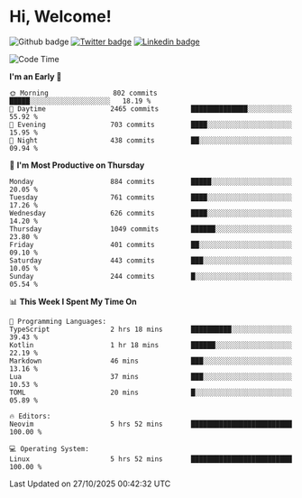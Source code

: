   # Hi, Welcome!
  ![Github badge](https://img.shields.io/github/followers/kraken-afk.svg?style=social&label=Follow&maxAge=2592000)
  [![Twitter badge](https://img.shields.io/badge/-Twitter-00acee?style=flat-square&logo=Twitter&logoColor=white)](https://twitter.com/trshppl)
  [![Linkedin badge](https://img.shields.io/badge/LinkedIn-0077B5?style=flat-square&logo=linkedin&logoColor=white)](https://www.linkedin.com/in/noveanrer)
<!--START_SECTION:waka-->
![Code Time](http://img.shields.io/badge/Code%20Time-1%2C275%20hrs%2034%20mins-blue)

**I'm an Early 🐤** 

```text
🌞 Morning                802 commits         █████░░░░░░░░░░░░░░░░░░░░   18.19 % 
🌆 Daytime                2465 commits        ██████████████░░░░░░░░░░░   55.92 % 
🌃 Evening                703 commits         ████░░░░░░░░░░░░░░░░░░░░░   15.95 % 
🌙 Night                  438 commits         ██░░░░░░░░░░░░░░░░░░░░░░░   09.94 % 
```
📅 **I'm Most Productive on Thursday** 

```text
Monday                   884 commits         █████░░░░░░░░░░░░░░░░░░░░   20.05 % 
Tuesday                  761 commits         ████░░░░░░░░░░░░░░░░░░░░░   17.26 % 
Wednesday                626 commits         ████░░░░░░░░░░░░░░░░░░░░░   14.20 % 
Thursday                 1049 commits        ██████░░░░░░░░░░░░░░░░░░░   23.80 % 
Friday                   401 commits         ██░░░░░░░░░░░░░░░░░░░░░░░   09.10 % 
Saturday                 443 commits         ███░░░░░░░░░░░░░░░░░░░░░░   10.05 % 
Sunday                   244 commits         █░░░░░░░░░░░░░░░░░░░░░░░░   05.54 % 
```


📊 **This Week I Spent My Time On** 

```text
💬 Programming Languages: 
TypeScript               2 hrs 18 mins       ██████████░░░░░░░░░░░░░░░   39.43 % 
Kotlin                   1 hr 18 mins        ██████░░░░░░░░░░░░░░░░░░░   22.19 % 
Markdown                 46 mins             ███░░░░░░░░░░░░░░░░░░░░░░   13.16 % 
Lua                      37 mins             ███░░░░░░░░░░░░░░░░░░░░░░   10.53 % 
TOML                     20 mins             █░░░░░░░░░░░░░░░░░░░░░░░░   05.89 % 

🔥 Editors: 
Neovim                   5 hrs 52 mins       █████████████████████████   100.00 % 

💻 Operating System: 
Linux                    5 hrs 52 mins       █████████████████████████   100.00 % 
```


 Last Updated on 27/10/2025 00:42:32 UTC
<!--END_SECTION:waka-->